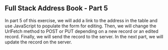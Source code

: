 ## Full Stack Address Book - Part 5

In part 5 of this exercise, we will add a link to the address in the table and use JavaScript to populate the form for editing. Then, we will change the UrlFetch method to POST or PUT depending on a new record or an edited record. Finally, we will send the record to the server. In the next part, we will update the record on the server.